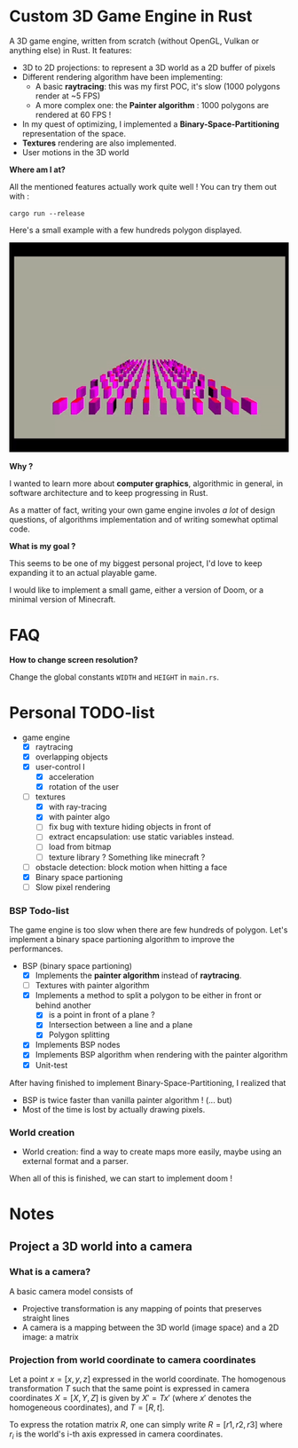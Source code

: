 # Custom 3D Game Engine in Rust

A 3D game engine, written from scratch (without OpenGL, Vulkan or anything else) in Rust. It features:
* 3D to 2D projections: to represent a 3D world as a 2D buffer of pixels
* Different rendering algorithm have been implementing: 
  * A basic **raytracing**: this was my first POC, it's slow (1000 polygons render at ~5 FPS)
  * A more complex one: the **Painter algorithm** : 1000 polygons are rendered at 60 FPS ! 
* In my quest of optimizing, I implemented a **Binary-Space-Partitioning** representation of the space.
* **Textures** rendering are also implemented.
* User motions in the 3D world

**Where am I at?**

All the mentioned features actually work quite well ! You can try them out with :

```terminal
cargo run --release
```

Here's a small example with a few hundreds polygon displayed.

![](example1.gif)

**Why ?**

I wanted to learn more about **computer graphics**, algorithmic in general, in software architecture and to keep progressing in Rust. 

As a matter of fact, writing your own game engine involes *a lot* of design questions, of algorithms implementation and of writing somewhat optimal code.

**What is my goal ?**

This seems to be one of my biggest personal project, I'd love to keep expanding it to an actual playable game.

I would like to implement a small game, either a version of Doom, or a minimal version of Minecraft.

# FAQ

**How to change screen resolution?**

Change the global constants `WIDTH` and `HEIGHT` in `main.rs`.

# Personal TODO-list

- game engine
    - [x] raytracing
    - [x] overlapping objects
    - [x] user-control I
      - [x] acceleration
      - [x] rotation of the user
    - [ ] textures
      - [x] with ray-tracing
      - [x] with painter algo
      - [ ] fix bug with texture hiding objects in front of
      - [ ] extract encapsulation: use static variables instead.
      - [ ] load from bitmap
      - [ ] texture library ? Something like minecraft ?
    - [ ] obstacle detection: block motion when hitting a face
    - [x] Binary space partioning
    - [ ] Slow pixel rendering

### BSP Todo-list

The game engine is too slow when there are few hundreds of polygon. Let's implement a binary space partioning algorithm to improve the performances.

- BSP (binary space partioning)
  - [x] Implements the **painter algorithm** instead of **raytracing**.
  - [ ] Textures with painter algorithm
  - [x] Implements a method to split a polygon to be either in front or behind another 
    - [x] is a point in front of a plane ?
    - [x] Intersection between a line and a plane
    - [x] Polygon splitting
  - [x] Implements BSP nodes 
  - [x] Implements BSP algorithm when rendering with the painter algorithm
  - [x] Unit-test

After having finished to implement Binary-Space-Partitioning, I realized that 
* BSP is twice faster than vanilla painter algorithm ! (... but)
* Most of the time is lost by actually drawing pixels.

### World creation

- World creation: find a way to create maps more easily, maybe using an external format and a parser.

When all of this is finished, we can start to implement doom !

# Notes

## Project a 3D world into a camera

### What is a camera?

A basic camera model consists of

* Projective transformation is any mapping of points that preserves straight lines
* A camera is a mapping between the 3D world (image space) and a 2D image: a matrix

### Projection from world coordinate to camera coordinates

Let a point $x = [x,y,z]$ expressed in the world coordinate. The homogenous transformation $T$ such that the same point is expressed in camera coordinates $X = [X,Y,Z]$ is given by $X' = T x'$ (where $x'$ denotes the homogeneous coordinates), and $T = [R, t]$.

To express the rotation matrix $R$, one can simply write $R = [r1, r2, r3]$ where $r_i$ is the world's i-th axis expressed in camera coordinates.
